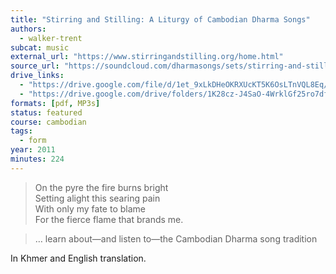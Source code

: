 ```yaml
---
title: "Stirring and Stilling: A Liturgy of Cambodian Dharma Songs"
authors:
  - walker-trent
subcat: music
external_url: "https://www.stirringandstilling.org/home.html"
source_url: "https://soundcloud.com/dharmasongs/sets/stirring-and-stilling"
drive_links:
  - "https://drive.google.com/file/d/1et_9xLkDHeOKRXUcKT5K6OsLTnVQL8Eq/view"
  - "https://drive.google.com/drive/folders/1K28cz-J4SaO-4WrklGf25ro7df75h2hP"
formats: [pdf, MP3s]
status: featured
course: cambodian
tags:
  - form
year: 2011
minutes: 224
---
```


> On the pyre the fire burns bright  
Setting alight this searing pain  
With only my fate to blame  
For the fierce flame that brands me.

> … learn about—and listen to—the Cambodian Dharma song tradition

In Khmer and English translation.
